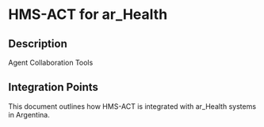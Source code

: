 # HMS-ACT for ar_Health

## Description

Agent Collaboration Tools

## Integration Points

This document outlines how HMS-ACT is integrated with ar_Health systems in Argentina.
